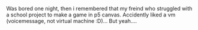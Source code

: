 Was bored one night, then i remembered that my freind who struggled with a school project to make a game in p5 canvas. Accidently liked a vm (voicemessage, not virtual machine :D)... 
But yeah....

